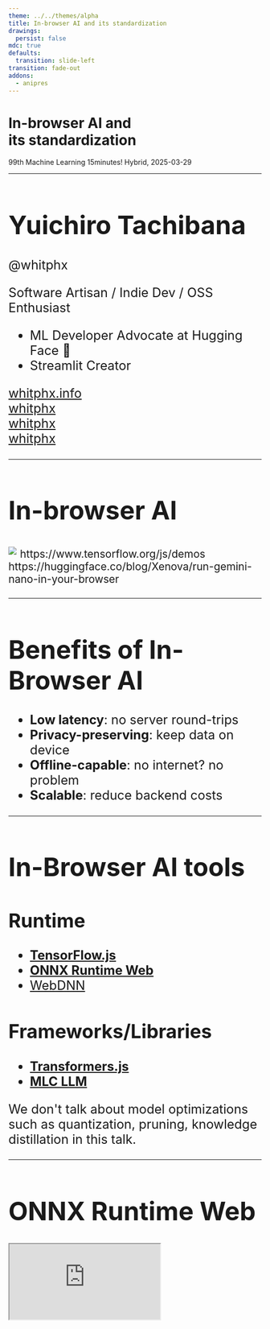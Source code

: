 ```yaml
---
theme: ../../themes/alpha
title: In-browser AI and its standardization
drawings:
  persist: false
mdc: true
defaults:
  transition: slide-left
transition: fade-out
addons:
  - anipres
---
```


<h1>
In-browser AI and<br />
its standardization
</h1>

99th Machine Learning 15minutes! Hybrid, 2025-03-29

---

<div class="slide">

# Yuichiro Tachibana

@whitphx

<div mt-8 v-click>
Software Artisan / Indie Dev / OSS Enthusiast
</div>

<div mt-4>

<v-clicks>

- ML Developer Advocate at <span v-mark.underline.yellow="2">Hugging Face</span> 🤗
- <span v-mark.underline.red="3">Streamlit</span> Creator

</v-clicks>

</div>

<div my-10 w-min flex="~ gap-1" items-center justify-center v-click>
  <div i-ri-user-3-line op50 ma text-xl />
  <div><a href="https://whitphx.info/" target="_blank" class="border-none! font-300">whitphx.info</a></div>
  <div i-ri-github-line op50 ma text-xl ml4/>
  <div><a href="https://github.com/whitphx" target="_blank" class="border-none! font-300">whitphx</a></div>
  <div i-ri-linkedin-line op50 ma text-xl ml4/>
  <div><a href="https://www.linkedin.com/in/whitphx/" target="_blank" class="border-none! font-300">whitphx</a></div>
  <div i-ri-twitter-x-line op50 ma text-xl ml4/>
  <div><a href="https://twitter.com/whitphx" target="_blank" class="border-none! font-300">whitphx</a></div>
</div>

</div>

<style>
.slide {
  font-size: 1.8em;
}
</style>

---

# In-browser AI

<div flex="~ row" max-h-120>

<div w="50%">

<div p-2>

<img src="https://lh3.googleusercontent.com/8lXXHoS-ibHI8hXPnU8mbqnckhXY2Gj8aHv4mE9HOxQWZzKQsGETiSao2BGsgvEBgVAFWfzYcalKA2ZHE8WS14Sw1JjwJw" />

<sub>
https://www.tensorflow.org/js/demos
</sub>

</div>

<div p-2>

<SlidevVideo src="https://media.slid.es/videos/2387029/S1X1nuCK/cleanshot_2024-12-03_at_20.mp4" autoplay controls />

</div>

</div>

<div w="50%">

<div p-2>
<SlidevVideo src="https://cdn-uploads.huggingface.co/production/uploads/61b253b7ac5ecaae3d1efe0c/LhlrHN9bLO2zV_MTgBA_5.mp4" autoplay controls />

<sub>
https://huggingface.co/blog/Xenova/run-gemini-nano-in-your-browser
</sub>
</div>

</div>

<!-- <iframe src="https://microsoft.github.io/onnxruntime-web-demo/#/yolo" w="100%" /> -->

</div>

---

# Benefits of In-Browser AI

<Transform scale="1.8">

<v-clicks>

- **Low latency**: no server round-trips
- **Privacy-preserving**: keep data on device
- **Offline-capable**: no internet? no problem
- **Scalable**: reduce backend costs

</v-clicks>

</Transform>

---

# In-Browser AI tools

<Transform scale="1.2">

## Runtime

- [**TensorFlow.js**](https://www.tensorflow.org/js)
- [**ONNX Runtime Web**](https://onnxruntime.ai/docs/tutorials/web/)
- [WebDNN](https://mil-tokyo.github.io/webdnn/ja/)

## Frameworks/Libraries

- [**Transformers.js**](https://huggingface.co/docs/transformers.js/en/index)
- [**MLC LLM**](https://llm.mlc.ai/)

</Transform>

<aside absolute bottom-10>
We don't talk about model optimizations such as quantization, pruning, knowledge distillation in this talk.
</aside>

---

# ONNX Runtime Web

<iframe src="https://onnxruntime.ai/docs/tutorials/web/" class="w-200% scale-50% origin-top-left h-100" mb="-40" />

> ONNX (Open Neural Network Exchange) is an open standard for computer vision and machine learning models.
> The ONNX standard provides a common format enabling the transfer of models between popular machine learning frameworks. It promotes interoperability between different deep learning frameworks for simple model sharing and deployment.
>
> <sub>https://viso.ai/computer-vision/onnx-explained/</sub>

---

# Transformers.js

https://huggingface.co/docs/transformers.js/en/index

- 🤗
- [Supported tasks/models](https://huggingface.co/docs/transformers.js/en/index#supported-tasksmodels)
  - 30+ tasks
  - 100+ models
- Backend: ONNX Runtime Web, WebGPU (under development)
- Examples: https://github.com/huggingface/transformers.js-examples

<div border="rounded 2 gray-300" p-2 mt-4>

### Example: Text-to-Speech

<sub>
<a href="https://huggingface.co/spaces/Xenova/text-to-speech-client">https://huggingface.co/spaces/Xenova/text-to-speech-client</a>
</sub>

```js {*}{class:'!children:text-xl'}
const synthesizer = await pipeline('text-to-speech', 'Xenova/speecht5_tts', { quantized: false });
const speaker_embeddings = 'https://huggingface.co/datasets/Xenova/transformers.js-docs/resolve/main/speaker_embeddings.bin';
const out = await synthesizer('Hello, my dog is cute', { speaker_embeddings });
```

</div>

---

# Example: Transformers.js.py + Gradio-Lite
For Python devs

<div text-xl overflow-scroll h-100>

```html {*}{class:'!children:text-lg'}
<html>
    <head>
        <script type="module" crossorigin src="https://cdn.jsdelivr.net/npm/@gradio/lite/dist/lite.js"></script>
        <link rel="stylesheet" href="https://cdn.jsdelivr.net/npm/@gradio/lite/dist/lite.css" />
    </head>
    <body>
<gradio-lite>

<gradio-requirements>
transformers_js_py
</gradio-requirements>

<gradio-file name="app.py" entrypoint>
from transformers_js_py import import_transformers_js
import gradio as gr
import numpy as np

transformers_js = await import_transformers_js("3.0.2")
pipeline = transformers_js.pipeline

synthesizer = await pipeline(
    'text-to-speech',
    'Xenova/speecht5_tts',
    { "quantized": False }
)
speaker_embeddings = 'https://huggingface.co/datasets/Xenova/transformers.js-docs/resolve/main/speaker_embeddings.bin';


async def synthesize(text):
    out = await synthesizer(text, { "speaker_embeddings": speaker_embeddings });
    audio_data_memory_view = out["audio"]
    sampling_rate = out["sampling_rate"]

    audio_data = np.frombuffer(audio_data_memory_view, dtype=np.float32)
    audio_data_16bit = (audio_data * 32767).astype(np.int16)

    return sampling_rate, audio_data_16bit


demo = gr.Interface(synthesize, "textbox", "audio")
demo.launch()
</gradio-file>

</gradio-lite>

    </body>
</html>
```

</div>

---

# Text-to-Speech app with Transformers.js + Gradio-Lite

https://huggingface.co/spaces/whitphx/gradio-lite-text-to-speech

<SlidevVideo src="https://s3.amazonaws.com/media-p.slid.es/videos/2387029/whwjCa59/cleanshot_2024-12-07_at_00.mp4" autoplay controls />

---

# Gemini Nano in Chrome

https://developer.chrome.com/docs/ai

```js {*}{class:'!children:text-xl'}
const canCreate = await window.ai.canCreateTextSession();

if (canCreate !== "no") {
  const session = await window.ai.createTextSession();

  const stream = session.promptStreaming("Write me an extra-long poem");
  for await (const chunk of stream) {
    console.log(chunk);
  }
}
```

---

# Chat app with Gemini Nano in Chrome + Gradio-Lite

https://huggingface.co/blog/whitphx/in-browser-llm-gemini-nano-gradio-lite

<SlidevVideo src="https://cdn-uploads.huggingface.co/production/uploads/63da49043b8591bd11f52dca/7i_S75sgql42Cc45pnvy5.mp4" autoplay controls />

---
layout: section
---

# Standardization

---

# Web Machine Learning Community/WG at W3C

Initiatives to standardize the in-browser AI APIs.

<div>

👉 https://webmachinelearning.github.io/community/

👉 https://www.w3.org/community/webmachinelearning/

👉 https://www.w3.org/groups/wg/webmachinelearning/

</div>

---

# Web Neural Network API (WebNN)

> A dedicated low-level API for neural network inference hardware acceleration.
>
> <sub>https://www.w3.org/TR/webnn/</sub>

---

# What WebNN standardizes

<iframe src="https://webmachinelearning.github.io/webnn-status/" w="100%" h-120 />

---

# Standardization process/participants
https://www.w3.org/groups/wg/webmachinelearning/participants/

- Participants from
  - W3C
  - Microsoft Corporation
  - Samsung Electronics Co., Ltd.
  - Google LLC
  - Intel Corporation
  - Apple Inc.
  - Alibaba Group
  - Baidu, Inc.
  - Qualcomm
  - ByteDance
  - Centre for Inclusive Design
  - Electronics and Telecommunications Research Institute (ETRI)

---

# Incubated Task-based API

https://webmachinelearning.github.io/incubations/

### Example: Translator API

```js {*}{class:'!children:text-xl'}
const translator = await Translator.create({
  sourceLanguage: "en",
  targetLanguage: "ja"
});

const text = await translator.translate("Hello, world!");
const readableStreamOfText = await translator.translateStreaming(`
  Four score and seven years ago our fathers brought forth, upon this...
`);
```

---

<SlidevAnipres id="tech-layers" />

---

# WebML Task-based API vs Transformers.js

<div>

### Example: Translation

<div grid="~ cols-2 gap-4">

<div>

#### WebML Task-based API

```js {1-6|*}{lines:true}
const translator = await ai.translator.create({
  sourceLanguage: "en",
  targetLanguage: "ja"
});

const text = await translator.translate("Hello, world!");
const readableStreamOfText = await translator.translateStreaming(`
  Four score and seven years ago our fathers brought forth, upon this...
`);
```

</div>

<div>

#### Transformers.js

```js {*}{lines:true}
const translator = await pipeline('translation', 'Xenova/nllb-200-distilled-600M');
const text = await translator('Hello, world!', {
  src_lang: 'en',
  tgt_lang: 'ja',
});
```

</div>

</div>

</div>

<div v-click mt-4>

### Supported models/tasks

<div grid="~ cols-2 gap-4">

<div>

#### WebML Task-based API

- Translator and Language Detector APIs
- Writing Assistance APIs
- Prompt API

</div>

<div>

#### Transformers.js

👉 [Supported tasks/models](https://huggingface.co/docs/transformers.js/en/index#supported-tasksmodels)

* 30+ tasks
* 100+ models

</div>

</div>

</div>

---

# Existing frameworks/libraries adapting to WebNN

## ONNX Runtime Web

https://onnxruntime.ai/docs/tutorials/web/ep-webnn.html

## Gemini Nano in Chrome

```js
const translator = await self.ai.translator.create({
  sourceLanguage: 'en',
  targetLanguage: 'fr',
});
await translator.translate('Where is the next bus stop, please?');
```

[They are working on standardizing the API](https://developer.chrome.com/docs/ai/translator-api#standardization)

---

# Summary

<Transform scale="1.2">

- There are several frameworks/libraries to develop in-browser AI applications.
  - Choose a right one for your purpose.
- Standardization is ongoing in W3C WebML WG.
  - Join the WG if interested in the standardization process!
    - https://www.w3.org/community/webmachinelearning/2018/10/03/call-for-participation-in-machine-learning-for-the-web-community-group/
    - https://www.w3.org/groups/wg/webmachinelearning/instructions/

</Transform>
